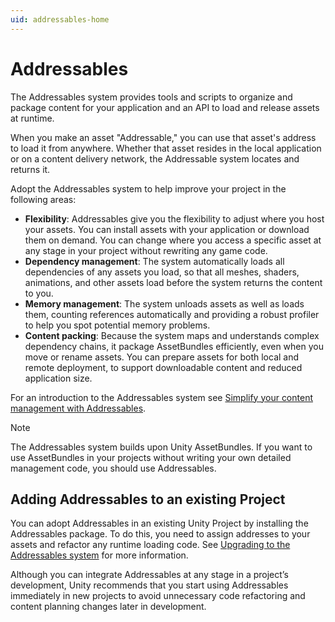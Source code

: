 ```yaml
---
uid: addressables-home
---
```


# Addressables

The Addressables system provides tools and scripts to organize and package content for your application and an API to load and release assets at runtime.

When you make an asset "Addressable," you can use that asset's address to load it from anywhere. Whether that asset resides in the local application or on a content delivery network, the Addressable system locates and returns it. 

Adopt the Addressables system to help improve your project in the following areas:

* __Flexibility__: Addressables give you the flexibility to adjust where you host your assets. You can install assets with your application or download them on demand. You can change where you access a specific asset at any stage in your project without rewriting any game code. 
* __Dependency management__: The system automatically loads all dependencies of any assets you load, so that all meshes, shaders, animations, and other assets load before the system returns the content to you.
* __Memory management__: The system unloads assets as well as loads them, counting references automatically and providing a robust profiler to help you spot potential memory problems.
* __Content packing__: Because the system maps and understands complex dependency chains, it package AssetBundles efficiently, even when you move or rename assets. You can prepare assets for both local and remote deployment, to support downloadable content and reduced application size.

For an introduction to the Addressables system see [Simplify your content management with Addressables].

> [!NOTE]
> The Addressables system builds upon Unity AssetBundles. If you want to use AssetBundles in your projects without writing your own detailed management code, you should use Addressables.

## Adding Addressables to an existing Project

You can adopt Addressables in an existing Unity Project by installing the Addressables package. To do this, you need to assign addresses to your assets and refactor any runtime loading code. See [Upgrading to the Addressables system] for more information. 

Although you can integrate Addressables at any stage in a project’s development, Unity recommends that you start using Addressables immediately in new projects to avoid unnecessary code refactoring and content planning changes later in development.

[Upgrading to the Addressables system]: xref:addressables-migration
[Simplify your content management with Addressables]: https://unity.com/how-to/simplify-your-content-management-addressables
